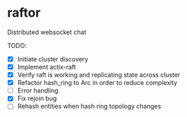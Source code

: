 # raftor

Distributed websocket chat

TODO:

- [X] Initiate cluster discovery
- [X] Implement actix-raft
- [X] Verify raft is working and replicating state across cluster
- [X] Refactor hash_ring to Arc in order to reduce complexity
- [ ] Error handling
- [X] Fix rejoin bug
- [ ] Rehash entities when hash ring topology changes
